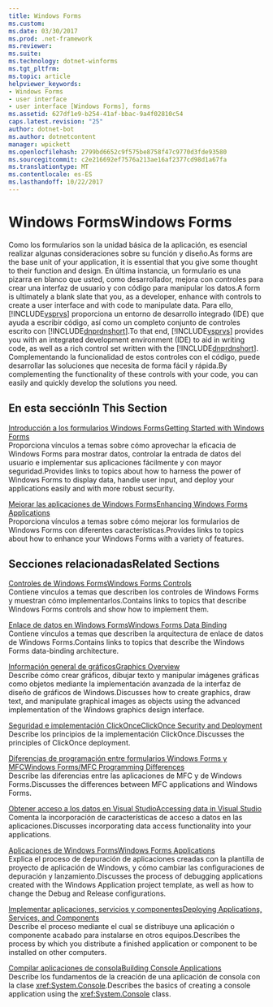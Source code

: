 ```yaml
---
title: Windows Forms
ms.custom: 
ms.date: 03/30/2017
ms.prod: .net-framework
ms.reviewer: 
ms.suite: 
ms.technology: dotnet-winforms
ms.tgt_pltfrm: 
ms.topic: article
helpviewer_keywords:
- Windows Forms
- user interface
- user interface [Windows Forms], forms
ms.assetid: 627df1e9-b254-41af-bbac-9a4f02810c54
caps.latest.revision: "25"
author: dotnet-bot
ms.author: dotnetcontent
manager: wpickett
ms.openlocfilehash: 2799bd6652c9f575be8758f47c9770d3fde93580
ms.sourcegitcommit: c2e216692ef7576a213ae16af2377cd98d1a67fa
ms.translationtype: MT
ms.contentlocale: es-ES
ms.lasthandoff: 10/22/2017
---
```

# <a name="windows-forms"></a><span data-ttu-id="ef2ba-102">Windows Forms</span><span class="sxs-lookup"><span data-stu-id="ef2ba-102">Windows Forms</span></span>
<span data-ttu-id="ef2ba-103">Como los formularios son la unidad básica de la aplicación, es esencial realizar algunas consideraciones sobre su función y diseño.</span><span class="sxs-lookup"><span data-stu-id="ef2ba-103">As forms are the base unit of your application, it is essential that you give some thought to their function and design.</span></span> <span data-ttu-id="ef2ba-104">En última instancia, un formulario es una pizarra en blanco que usted, como desarrollador, mejora con controles para crear una interfaz de usuario y con código para manipular los datos.</span><span class="sxs-lookup"><span data-stu-id="ef2ba-104">A form is ultimately a blank slate that you, as a developer, enhance with controls to create a user interface and with code to manipulate data.</span></span> <span data-ttu-id="ef2ba-105">Para ello, [!INCLUDE[vsprvs](../../../includes/vsprvs-md.md)] proporciona un entorno de desarrollo integrado (IDE) que ayuda a escribir código, así como un completo conjunto de controles escrito con [!INCLUDE[dnprdnshort](../../../includes/dnprdnshort-md.md)].</span><span class="sxs-lookup"><span data-stu-id="ef2ba-105">To that end, [!INCLUDE[vsprvs](../../../includes/vsprvs-md.md)] provides you with an integrated development environment (IDE) to aid in writing code, as well as a rich control set written with the [!INCLUDE[dnprdnshort](../../../includes/dnprdnshort-md.md)].</span></span> <span data-ttu-id="ef2ba-106">Complementando la funcionalidad de estos controles con el código, puede desarrollar las soluciones que necesita de forma fácil y rápida.</span><span class="sxs-lookup"><span data-stu-id="ef2ba-106">By complementing the functionality of these controls with your code, you can easily and quickly develop the solutions you need.</span></span>  
  
## <a name="in-this-section"></a><span data-ttu-id="ef2ba-107">En esta sección</span><span class="sxs-lookup"><span data-stu-id="ef2ba-107">In This Section</span></span>  
 [<span data-ttu-id="ef2ba-108">Introducción a los formularios Windows Forms</span><span class="sxs-lookup"><span data-stu-id="ef2ba-108">Getting Started with Windows Forms</span></span>](../../../docs/framework/winforms/getting-started-with-windows-forms.md)  
 <span data-ttu-id="ef2ba-109">Proporciona vínculos a temas sobre cómo aprovechar la eficacia de Windows Forms para mostrar datos, controlar la entrada de datos del usuario e implementar sus aplicaciones fácilmente y con mayor seguridad.</span><span class="sxs-lookup"><span data-stu-id="ef2ba-109">Provides links to topics about how to harness the power of Windows Forms to display data, handle user input, and deploy your applications easily and with more robust security.</span></span>  
  
 [<span data-ttu-id="ef2ba-110">Mejorar las aplicaciones de Windows Forms</span><span class="sxs-lookup"><span data-stu-id="ef2ba-110">Enhancing Windows Forms Applications</span></span>](../../../docs/framework/winforms/advanced/index.md)  
 <span data-ttu-id="ef2ba-111">Proporciona vínculos a temas sobre cómo mejorar los formularios de Windows Forms con diferentes características.</span><span class="sxs-lookup"><span data-stu-id="ef2ba-111">Provides links to topics about how to enhance your Windows Forms with a variety of features.</span></span>  
  
## <a name="related-sections"></a><span data-ttu-id="ef2ba-112">Secciones relacionadas</span><span class="sxs-lookup"><span data-stu-id="ef2ba-112">Related Sections</span></span>  
 [<span data-ttu-id="ef2ba-113">Controles de Windows Forms</span><span class="sxs-lookup"><span data-stu-id="ef2ba-113">Windows Forms Controls</span></span>](../../../docs/framework/winforms/controls/index.md)  
 <span data-ttu-id="ef2ba-114">Contiene vínculos a temas que describen los controles de Windows Forms y muestran cómo implementarlos.</span><span class="sxs-lookup"><span data-stu-id="ef2ba-114">Contains links to topics that describe Windows Forms controls and show how to implement them.</span></span>  
  
 [<span data-ttu-id="ef2ba-115">Enlace de datos en Windows Forms</span><span class="sxs-lookup"><span data-stu-id="ef2ba-115">Windows Forms Data Binding</span></span>](../../../docs/framework/winforms/windows-forms-data-binding.md)  
 <span data-ttu-id="ef2ba-116">Contiene vínculos a temas que describen la arquitectura de enlace de datos de Windows Forms.</span><span class="sxs-lookup"><span data-stu-id="ef2ba-116">Contains links to topics that describe the Windows Forms data-binding architecture.</span></span>  
  
 [<span data-ttu-id="ef2ba-117">Información general de gráficos</span><span class="sxs-lookup"><span data-stu-id="ef2ba-117">Graphics Overview</span></span>](../../../docs/framework/winforms/advanced/graphics-overview-windows-forms.md)  
 <span data-ttu-id="ef2ba-118">Describe cómo crear gráficos, dibujar texto y manipular imágenes gráficas como objetos mediante la implementación avanzada de la interfaz de diseño de gráficos de Windows.</span><span class="sxs-lookup"><span data-stu-id="ef2ba-118">Discusses how to create graphics, draw text, and manipulate graphical images as objects using the advanced implementation of the Windows graphics design interface.</span></span>  
  
 [<span data-ttu-id="ef2ba-119">Seguridad e implementación ClickOnce</span><span class="sxs-lookup"><span data-stu-id="ef2ba-119">ClickOnce Security and Deployment</span></span>](/visualstudio/deployment/clickonce-security-and-deployment)  
 <span data-ttu-id="ef2ba-120">Describe los principios de la implementación ClickOnce.</span><span class="sxs-lookup"><span data-stu-id="ef2ba-120">Discusses the principles of ClickOnce deployment.</span></span>  
  
 [<span data-ttu-id="ef2ba-121">Diferencias de programación entre formularios Windows Forms y MFC</span><span class="sxs-lookup"><span data-stu-id="ef2ba-121">Windows Forms/MFC Programming Differences</span></span>](/cpp/dotnet/windows-forms-mfc-programming-differences)  
 <span data-ttu-id="ef2ba-122">Describe las diferencias entre las aplicaciones de MFC y de Windows Forms.</span><span class="sxs-lookup"><span data-stu-id="ef2ba-122">Discusses the differences between MFC applications and Windows Forms.</span></span>  
  
 [<span data-ttu-id="ef2ba-123">Obtener acceso a los datos en Visual Studio</span><span class="sxs-lookup"><span data-stu-id="ef2ba-123">Accessing data in Visual Studio</span></span>](/visualstudio/data-tools/accessing-data-in-visual-studio)  
 <span data-ttu-id="ef2ba-124">Comenta la incorporación de características de acceso a datos en las aplicaciones.</span><span class="sxs-lookup"><span data-stu-id="ef2ba-124">Discusses incorporating data access functionality into your applications.</span></span>  
  
 [<span data-ttu-id="ef2ba-125">Aplicaciones de Windows Forms</span><span class="sxs-lookup"><span data-stu-id="ef2ba-125">Windows Forms Applications</span></span>](/visualstudio/debugger/debugging-preparation-windows-forms-applications)  
 <span data-ttu-id="ef2ba-126">Explica el proceso de depuración de aplicaciones creadas con la plantilla de proyecto de aplicación de Windows, y cómo cambiar las configuraciones de depuración y lanzamiento.</span><span class="sxs-lookup"><span data-stu-id="ef2ba-126">Discusses the process of debugging applications created with the Windows Application project template, as well as how to change the Debug and Release configurations.</span></span>  
  
 [<span data-ttu-id="ef2ba-127">Implementar aplicaciones, servicios y componentes</span><span class="sxs-lookup"><span data-stu-id="ef2ba-127">Deploying Applications, Services, and Components</span></span>](https://msdn.microsoft.com/library/wtzawcsz)  
 <span data-ttu-id="ef2ba-128">Describe el proceso mediante el cual se distribuye una aplicación o componente acabado para instalarse en otros equipos.</span><span class="sxs-lookup"><span data-stu-id="ef2ba-128">Describes the process by which you distribute a finished application or component to be installed on other computers.</span></span>  
  
 [<span data-ttu-id="ef2ba-129">Compilar aplicaciones de consola</span><span class="sxs-lookup"><span data-stu-id="ef2ba-129">Building Console Applications</span></span>](../../../docs/standard/building-console-apps.md)  
 <span data-ttu-id="ef2ba-130">Describe los fundamentos de la creación de una aplicación de consola con la clase <xref:System.Console>.</span><span class="sxs-lookup"><span data-stu-id="ef2ba-130">Describes the basics of creating a console application using the <xref:System.Console> class.</span></span>
